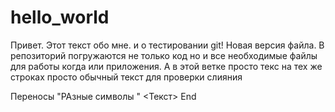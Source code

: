 # hello_world

Привет.
Этот текст обо мне. и о тестировании git!
Новая версия файла.
В репозиторий погружаются не только код но и все необходимые файлы для работы когда или приложения.
А в этой ветке просто текс на тех же строках
просто обычный текст
для проверки слияния

Переносы
"РАзные символы "
<Текст>
End
